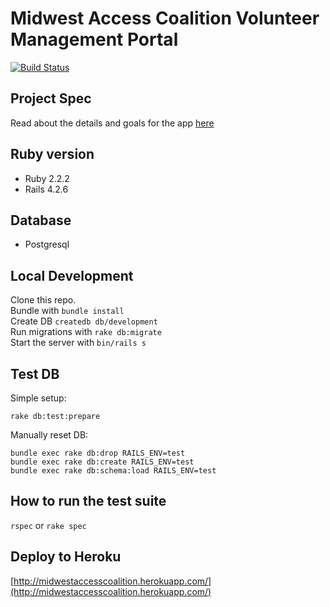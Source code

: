 # Midwest Access Coalition Volunteer Management Portal
[![Build Status](https://travis-ci.org/MidwestAccessCoalition/mac_app.svg?branch=master)](https://travis-ci.org/MidwestAccessCoalition/mac_app)

## Project Spec
Read about the details and goals for the app [here](https://docs.google.com/document/d/12kksmdvx_QYvset1-sVcDQbEyCf70-3HfdkIVY58d24/edit?usp=sharing)

## Ruby version
* Ruby 2.2.2
* Rails 4.2.6

## Database
* Postgresql

## Local Development
Clone this repo.  
Bundle with `bundle install`  
Create DB `createdb db/development`  
Run migrations with `rake db:migrate`  
Start the server with `bin/rails s`

## Test DB
Simple setup:
```
rake db:test:prepare
```
Manually reset DB:
```
bundle exec rake db:drop RAILS_ENV=test
bundle exec rake db:create RAILS_ENV=test
bundle exec rake db:schema:load RAILS_ENV=test
```

## How to run the test suite
`rspec` or `rake spec`

## Deploy to Heroku
[http://midwestaccesscoalition.herokuapp.com/](http://midwestaccesscoalition.herokuapp.com/)
